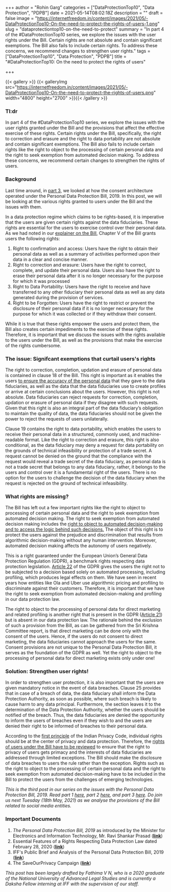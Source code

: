 +++
author = "Rohin Garg"
categories = ["DataProtectionTop10", "Data Protection", "PDPB"]
date = 2021-05-14T08:02:18Z
description = ""
draft = false
image = "https://internetfreedom.in/content/images/2021/05/-DataProtectionTop10-On-the-need-to-protect-the-rights-of-users-1.png"
slug = "dataprotectiontop10-on-the-need-to-protect"
summary = "In part 4 of the #DataProtectionTop10 series, we explore the issues with the user rights under the Bill. Certain rights are not absolute and contain significant exemptions. The Bill also fails to include certain rights. To address these concerns, we recommend changes to strengthen user rights."
tags = ["DataProtectionTop10", "Data Protection", "PDPB"]
title = "#DataProtectionTop10: On the need to protect the rights of users"

+++


{{< gallery >}}
{{< galleryImg  src="https://internetfreedom.in/content/images/2021/05/-DataProtectionTop10-On-the-need-to-protect-the-rights-of-users.png" width="4800" height="2700" >}}{{< /gallery >}}

>>>> <form><script src="https://checkout.razorpay.com/v1/payment-button.js" data-payment_button_id="pl_HLkgeWGQLMuddp" async> </script> </form>

### Tl:dr

In part 4 of the #DataProtectionTop10 series, we explore the issues with the user rights granted under the Bill and the provisions that affect the effective exercise of these rights. Certain rights under the Bill, specifically, the right to correction and erasure and the right to data portability are not absolute and contain significant exemptions. The Bill also fails to include certain rights like the right to object to the processing of certain personal data and the right to seek exemption from automated decision making. To address these concerns, we recommend certain changes to strengthen the rights of users.

### Background

Last time around, in [part 3](https://internetfreedom.in/dataprotectiontop10-exceptions-to-consent-a-torn-safety-net/), we looked at how the consent architecture operated under the Personal Data Protection Bill, 2019. In this post, we will be looking at the various rights granted to users under the Bill and the issues with them.

In a data protection regime which claims to be rights-based, it is imperative that the users are given certain rights against the data fiduciaries. These rights are essential for the users to exercise control over their personal data. As we had noted in our [explainer on the Bill](https://internetfreedom.in/startfromscratch-an-explainer-on-the-personal-data-protection-bill-2019/), Chapter V of the Bill grants users the following rights:

1. Right to confirmation and access: Users have the right to obtain their personal data as well as a summary of activities performed upon their data in a clear and concise manner.
2. Right to correction and erasure: Users have the right to correct, complete, and update their personal data. Users also have the right to erase their personal data after it is no longer necessary for the purpose for which it was processed
3. Right to Data Portability: Users have the right to receive and have transferred to any other fiduciary their personal data as well as any data generated during the provision of services.
4. Right to be Forgotten: Users have the right to restrict or prevent the disclosure of their personal data if it is no longer necessary for the purpose for which it was collected or if they withdraw their consent.

While it is true that these rights empower the users and protect them, the Bill also creates certain impediments to the exercise of these rights. Therefore, it is important that we discuss the issues with the rights available to the users under the Bill, as well as the provisions that make the exercise of the rights cumbersome.

### The issue: Signifcant exemptions that curtail users's rights

The right to correction, completion, updation and erasure of personal data is contained in clause 18 of the Bill.  This right is important as it enables the users [to ensure the accuracy of the personal data](https://www.meity.gov.in/writereaddata/files/Data_Protection_Committee_Report.pdf) that they gave to the data fiduciaries, as well as the data that the data fiduciaries use to create profiles or arrive at certain conclusions about the users. However, this right is not absolute. Data fiduciaries can reject requests for correction, completion, updation or erasure of personal data if they disagree with such requests. Given that this right is also an integral part of the  data fiduciary’s obligation to maintain the quality of data, the data fiduciaries should not be given the power to reject the requests of users unilaterally.

Clause 19 contains the right to data portability, which enables the users to receive their personal data in a structured, commonly used, and machine-readable format. Like the right to correction and erasure, this right is also conditional, as the data fiduciary may deny a request for data portability on the grounds of technical infeasibility or protection of a trade secret. A request cannot be denied on the ground that the compliance with the request would reveal a trade secret of the data fiduciary, as personal data is not a trade secret that belongs to any data fiduciary, rather, it belongs to the users and control over it is a fundamental right of the users. There is no option for the users to challenge the decision of the data fiduciary when the request is rejected on the ground of technical infeasibility.

### What rights are missing?

The Bill has left out a few important rights like the right to object to processing of certain personal data and the right to seek exemption from automated decision making. The right to seek exemption from automated decision making includes the [right to object to automated decision-making and to access the logic behind such decisions.](https://www.meity.gov.in/writereaddata/files/Data_Protection_Committee_Report.pdf) The object of this right is to protect the users against the prejudice and discrimination that results from algorithmic decision-making without any human intervention. Moreover, automated decision making affects the autonomy of users negatively.

This is a right guaranteed under the European Union’s General Data Protection Regulation (GDPR), a benchmark rights respecting data protection legislation. [Article 22](https://gdpr-info.eu/art-22-gdpr/) of the GDPR gives the users the right not to be subjected to a decision based solely on automated processing, including profiling, which produces legal effects on them. We have seen in recent years how entities like Ola and Uber use algorithmic pricing and profiling to discriminate against their customers. Therefore, it is important that we have the right to seek exemption from automated decision-making and profiling in our data protection law.

The right to object to the processing of personal data for direct marketing and related profiling is another right that is present in the GDPR ([Article 21](https://gdpr-info.eu/art-21-gdpr/)) but is absent in our data protection law. The rationale behind the exclusion of such a provision from the Bill, as can be gathered from the Sri Krishna Committee report, is that direct marketing can be done only with the consent of the users. Hence, if the users do not consent to direct marketing, the data fiduciaries cannot approach the users for the same. Consent provisions are not unique to the Personal Data Protection Bill, it serves as the foundation of the GDPR as well. Yet the right to object to the processing of personal data for direct marketing exists only under one!

### Solution: Strengthen user rights!

In order to strengthen user protection, it is also important that the users are given mandatory notice in the event of data breaches. Clause 25 provides that in case of a breach of data, the data fiduciary shall inform the Data Protection Authority, as soon as possible, where such breach is likely to cause harm to any data principal. Furthermore, the section leaves it to the determination of the Data Protection Authority, whether the users should be notified of the breach. Thus, the data fiduciaries are denied the opportunity to inform the users of breaches even if they wish to and the users are denied their right to be informed of breaches to their personal data.

According to the [first principle](https://saveourprivacy.in/principles) of the Indian Privacy Code, individual rights should be at the center of  privacy and data protection. Therefore, the [rights of users under the Bill have to be reviewed](https://saveourprivacy.in/media/all/Brief-PDP-Bill-25.12.2020.pdf) to ensure that the right to privacy of users gets primacy and the interests of data fiduciaries are addressed through limited exceptions. The Bill should make the disclosure of data breaches to users the rule rather than the exception. Rights such as the right to object to the processing of certain personal data and the right to seek exemption from automated decision-making have to be included in the Bill to protect the users from the challenges of emerging technologies.

_This is the third post in our series on the issues with the Personal Data Protection Bill, 2019. Read part 1 [here](https://internetfreedom.in/dataprotectiontop10-lost-in-muddled-objectives/), part 2 [here](https://internetfreedom.in/dataprotectiontop10-imposters-under-the-personal-data-protection-bill/), and part 3 [here](https://internetfreedom.in/dataprotectiontop10-exceptions-to-consent-a-torn-safety-net/). Do join us next Tuesday (18th May, 2021) as we analyse the provisions of the Bill related to social media entities._

### Important **Documents**

1. _The Personal Data Protection Bill, 2019_ as introduced by the Minister for Electronics and Information Technology, Mr. Ravi Shankar Prasad ([**link**](https://www.prsindia.org/sites/default/files/bill_files/Personal%20Data%20Protection%20Bill%2C%202019.pdf))
2. Essential Features of a Rights Respecting Data Protection Law dated February 28, 2020 ([**link**](https://internetfreedom.in/essential-features-of-a-rights-respecting-data-protection-law/))
3. IFF's Public Brief and Analysis of the Personal Data Protection Bill, 2019 ([**link**](https://saveourprivacy.in/media/all/Brief-PDP-Bill-25.12.2020.pdf))
4. The SaveOurPrivacy Campaign ([**link**](https://saveourprivacy.in/))

_This post has been largely drafted by Fathima V N, who is a 2020 graduate of the National University of Advanced Legal Studies and is currently a Daksha Fellow interning at IFF with the supervision of our staff._

> > > <form><script src="https://cdn.razorpay.com/static/widget/subscription-button.js" data-subscription_button_id="pl_HLk5qU1K35hmPH" data-button_theme="brand-color" async> </script> </form>






